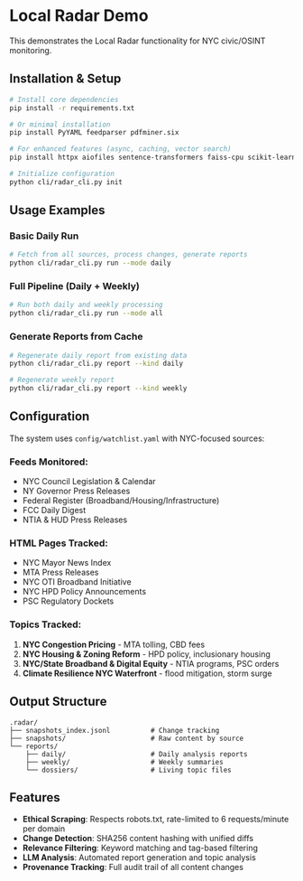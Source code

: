 # Local Radar Demo

This demonstrates the Local Radar functionality for NYC civic/OSINT monitoring.

## Installation & Setup

```bash
# Install core dependencies
pip install -r requirements.txt

# Or minimal installation
pip install PyYAML feedparser pdfminer.six

# For enhanced features (async, caching, vector search)
pip install httpx aiofiles sentence-transformers faiss-cpu scikit-learn

# Initialize configuration
python cli/radar_cli.py init
```

## Usage Examples

### Basic Daily Run
```bash
# Fetch from all sources, process changes, generate reports
python cli/radar_cli.py run --mode daily
```

### Full Pipeline (Daily + Weekly)
```bash
# Run both daily and weekly processing
python cli/radar_cli.py run --mode all
```

### Generate Reports from Cache
```bash
# Regenerate daily report from existing data
python cli/radar_cli.py report --kind daily

# Regenerate weekly report
python cli/radar_cli.py report --kind weekly
```

## Configuration

The system uses `config/watchlist.yaml` with NYC-focused sources:

### Feeds Monitored:
- NYC Council Legislation & Calendar
- NY Governor Press Releases  
- Federal Register (Broadband/Housing/Infrastructure)
- FCC Daily Digest
- NTIA & HUD Press Releases

### HTML Pages Tracked:
- NYC Mayor News Index
- MTA Press Releases
- NYC OTI Broadband Initiative
- NYC HPD Policy Announcements
- PSC Regulatory Dockets

### Topics Tracked:
1. **NYC Congestion Pricing** - MTA tolling, CBD fees
2. **NYC Housing & Zoning Reform** - HPD policy, inclusionary housing
3. **NYC/State Broadband & Digital Equity** - NTIA programs, PSC orders
4. **Climate Resilience NYC Waterfront** - flood mitigation, storm surge

## Output Structure

```
.radar/
├── snapshots_index.jsonl          # Change tracking
├── snapshots/                     # Raw content by source
└── reports/
    ├── daily/                     # Daily analysis reports
    ├── weekly/                    # Weekly summaries
    └── dossiers/                  # Living topic files
```

## Features

- **Ethical Scraping**: Respects robots.txt, rate-limited to 6 requests/minute per domain
- **Change Detection**: SHA256 content hashing with unified diffs
- **Relevance Filtering**: Keyword matching and tag-based filtering
- **LLM Analysis**: Automated report generation and topic analysis
- **Provenance Tracking**: Full audit trail of all content changes